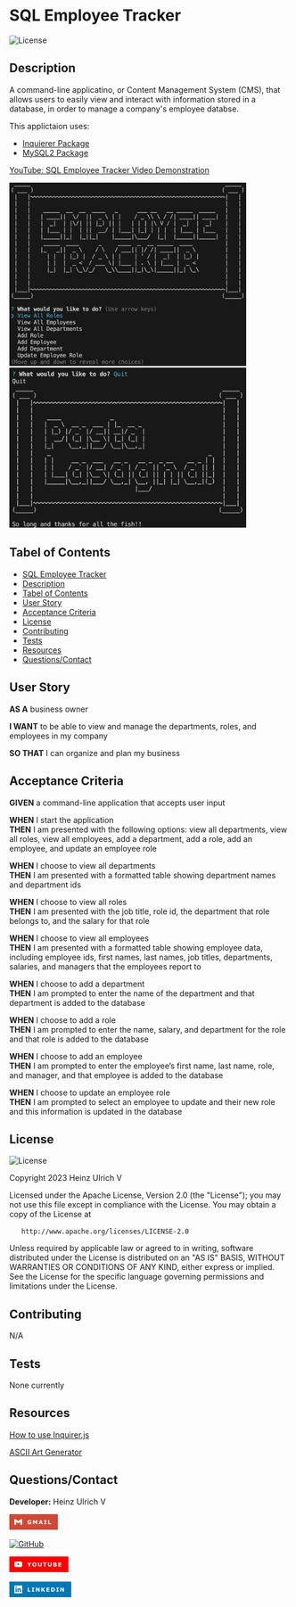 # SQL Employee Tracker

![License](https://img.shields.io/badge/License-Apache%202.0-blue.svg)

## Description

A command-line applicatino, or Content Management System (CMS), that allows users to easily view and interact with information stored in a database, in order to manage a company's employee databse.

This applictaion uses:

- [Inquierer Package](https://www.npmjs.com/package/inquirer/v/8.2.4)
- [MySQL2 Package](https://www.npmjs.com/package/mysql2)

[YouTube: SQL Employee Tracker Video Demonstration](https://www.youtube.com/watch?v=aUWs9hD5Fr8)

<img src="Assets/Images/ET_Srt_Bnnr.jpg" alt="Description" width="425"/><br>
<img src="Assets/Images/ET_Qt_Bnnr.jpg" alt="Description" width="425"/>

## Tabel of Contents

- [SQL Employee Tracker](#sql-employee-tracker)<br>
- [Description](#description)<br>
- [Tabel of Contents](#tabel-of-contents)<br>
- [User Story](#user-story)<br>
- [Acceptance Criteria](#acceptance-criteria)<br>
- [License](#license)<br>
- [Contributing](#contributing)<br>
- [Tests](#tests)<br>
- [Resources](#resources)<br>
- [Questions/Contact](#questionscontact)

## User Story

**AS A** business owner <br>

**I WANT** to be able to view and manage the departments, roles, and employees in my company <br>

**SO THAT** I can organize and plan my business

## Acceptance Criteria

**GIVEN** a command-line application that accepts user input

**WHEN** I start the application <br>
**THEN** I am presented with the following options: view all departments, view all roles, view all employees, add a department, add a role, add an employee, and update an employee role

**WHEN** I choose to view all departments <br>
**THEN** I am presented with a formatted table showing department names and department ids

**WHEN** I choose to view all roles <br>
**THEN** I am presented with the job title, role id, the department that role belongs to, and the salary for that role

**WHEN** I choose to view all employees <br>
**THEN** I am presented with a formatted table showing employee data, including employee ids, first names, last names, job titles, departments, salaries, and managers that the employees report to

**WHEN** I choose to add a department <br>
**THEN** I am prompted to enter the name of the department and that department is added to the database

**WHEN** I choose to add a role <br>
**THEN** I am prompted to enter the name, salary, and department for the role and that role is added to the database

**WHEN** I choose to add an employee <br>
**THEN** I am prompted to enter the employee’s first name, last name, role, and manager, and that employee is added to the database

**WHEN** I choose to update an employee role <br>
**THEN** I am prompted to select an employee to update and their new role and this information is updated in the database

## License

![License](https://img.shields.io/badge/License-Apache%202.0-blue.svg)

Copyright 2023 Heinz Ulrich V

Licensed under the Apache License, Version 2.0 (the "License");
you may not use this file except in compliance with the License.
You may obtain a copy of the License at

       http://www.apache.org/licenses/LICENSE-2.0

Unless required by applicable law or agreed to in writing, software
distributed under the License is distributed on an "AS IS" BASIS,
WITHOUT WARRANTIES OR CONDITIONS OF ANY KIND, either express or implied.
See the License for the specific language governing permissions and
limitations under the License.

## Contributing

N/A

## Tests

None currently

## Resources

[How to use Inquirer.js](https://javascript.plainenglish.io/how-to-inquirer-js-c10a4e05ef1f)

[ASCII Art Generator](https://www.asciiart.eu/text-to-ascii-art)

## Questions/Contact

**Developer:** Heinz Ulrich V

[![Gmail](Assets/Images/GMAIL.png)](mailto:heinzulrichv@gmail.com)<br>

[![GitHub](https://img.shields.io/badge/GitHub-100000?style=for-the-badge&logo=github&logoColor=white)](https://www.github.com/TheOarsman)<br>

[![YouTube](Assets/Images/YouTube.png)](https://www.youtube.com/@theoarsman4581)<br>

[![LinkedIn](Assets/Images/LinkedIn.png)](https://www.linkedin.com/in/heinz-ulrich-v-3a3486a0/)
